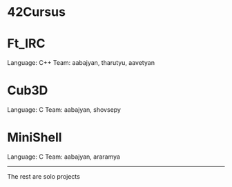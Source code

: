 # 42Cursus

# Ft_IRC

Language: C++
Team: aabajyan, tharutyu, aavetyan

# Cub3D

Language: C
Team: aabajyan, shovsepy

# MiniShell

Language: C
Team: aabajyan, araramya

---

The rest are solo projects
